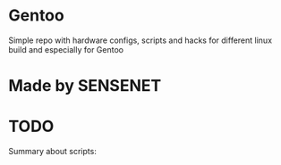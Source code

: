 # Gentoo
Simple repo with hardware configs, scripts and hacks for 
different linux build and especially for Gentoo
# Made by SENSENET

# TODO
Summary about scripts: